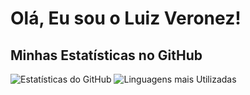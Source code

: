 # Olá, Eu sou o Luiz Veronez!

## Minhas Estatísticas no GitHub
![Estatísticas do GitHub](https://github-readme-stats.vercel.app/api?username=LuizVeronez&show_icons=true&theme=radical)
![Linguagens mais Utilizadas](https://github-readme-stats.vercel.app/api/top-langs/?username=LuizVeronez&layout=compact&theme=radical)
